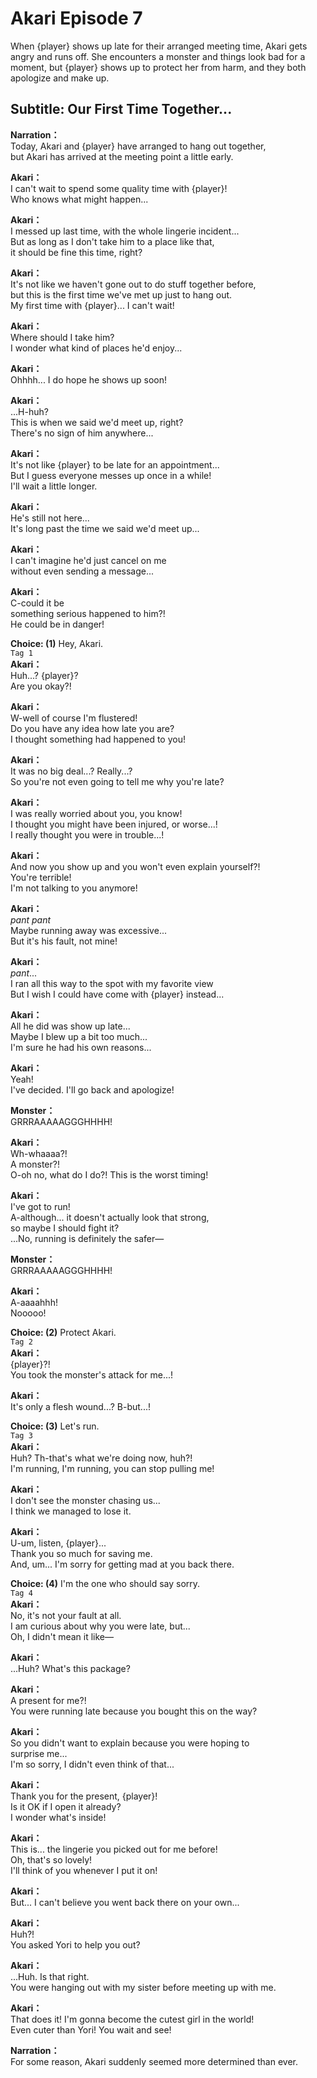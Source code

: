 # Akari Episode 7
When {player} shows up late for their arranged meeting time, Akari gets angry and runs off. She encounters a monster and things look bad for a moment, but {player} shows up to protect her from harm, and they both apologize and make up.
  
## Subtitle: Our First Time Together...
  
**Narration：**  
Today, Akari and {player} have arranged to hang out together,  
but Akari has arrived at the meeting point a little early.  
  
**Akari：**  
I can't wait to spend some quality time with {player}!  
Who knows what might happen...  
  
**Akari：**  
I messed up last time, with the whole lingerie incident...  
But as long as I don't take him to a place like that,  
it should be fine this time, right?  
  
**Akari：**  
It's not like we haven't gone out to do stuff together before,  
but this is the first time we've met up just to hang out.  
My first time with {player}... I can't wait!  
  
**Akari：**  
Where should I take him?  
I wonder what kind of places he'd enjoy...  
  
**Akari：**  
Ohhhh... I do hope he shows up soon!  
  
**Akari：**  
...H-huh?  
This is when we said we'd meet up, right?  
There's no sign of him anywhere...  
  
**Akari：**  
It's not like {player} to be late for an appointment...  
But I guess everyone messes up once in a while!  
I'll wait a little longer.  
  
**Akari：**  
He's still not here...  
It's long past the time we said we'd meet up...  
  
**Akari：**  
I can't imagine he'd just cancel on me  
without even sending a message...  
  
**Akari：**  
C-could it be  
something serious happened to him?!  
He could be in danger!  
  
**Choice: (1)**  Hey, Akari.  
`Tag 1`  
**Akari：**  
Huh...? {player}?  
Are you okay?!  
  
**Akari：**  
W-well of course I'm flustered!  
Do you have any idea how late you are?  
I thought something had happened to you!  
  
**Akari：**  
It was no big deal...? Really...?  
So you're not even going to tell me why you're late?  
  
**Akari：**  
I was really worried about you, you know!  
I thought you might have been injured, or worse...!  
I really thought you were in trouble...!  
  
**Akari：**  
And now you show up and you won't even explain yourself?!  
You're terrible!  
 I'm not talking to you anymore!  
  
**Akari：**  
*pant* *pant*  
Maybe running away was excessive...  
But it's his fault, not mine!  
  
**Akari：**  
*pant*...  
I ran all this way to the spot with my favorite view  
But I wish I could have come with {player} instead...  
  
**Akari：**  
All he did was show up late...  
Maybe I blew up a bit too much...  
I'm sure he had his own reasons...  
  
**Akari：**  
Yeah!  
I've decided. I'll go back and apologize!  
  
**Monster：**  
GRRRAAAAAGGGHHHH!  
  
**Akari：**  
Wh-whaaaa?!  
A monster?!  
O-oh no, what do I do?! This is the worst timing!  
  
**Akari：**  
I've got to run!  
A-although... it doesn't actually look that strong,  
so maybe I should fight it?  
 ...No, running is definitely the safer—  
  
**Monster：**  
GRRRAAAAAGGGHHHH!  
  
**Akari：**  
A-aaaahhh!  
Nooooo!  
  
**Choice: (2)**  Protect Akari.  
`Tag 2`  
**Akari：**  
{player}?!  
You took the monster's attack for me...!  
  
**Akari：**  
It's only a flesh wound...? B-but...!  
  
**Choice: (3)**  Let's run.  
`Tag 3`  
**Akari：**  
Huh? Th-that's what we're doing now, huh?!  
I'm running, I'm running, you can stop pulling me!  
  
**Akari：**  
I don't see the monster chasing us...  
I think we managed to lose it.  
  
**Akari：**  
U-um, listen, {player}...  
Thank you so much for saving me.  
And, um... I'm sorry for getting mad at you back there.  
  
**Choice: (4)**  I'm the one who should say sorry.  
`Tag 4`  
**Akari：**  
No, it's not your fault at all.  
I am curious about why you were late, but...  
Oh, I didn't mean it like—  
  
**Akari：**  
...Huh? What's this package?  
  
**Akari：**  
A present for me?!  
You were running late because you bought this on the way?  
  
**Akari：**  
So you didn't want to explain because you were hoping to  
surprise me...  
 I'm so sorry, I didn't even think of that...  
  
**Akari：**  
Thank you for the present, {player}!  
Is it OK if I open it already?  
I wonder what's inside!  
  
**Akari：**  
This is... the lingerie you picked out for me before!  
Oh, that's so lovely!  
I'll think of you whenever I put it on!  
  
**Akari：**  
But... I can't believe you went back there on your own...  
  
**Akari：**  
Huh?!  
 You asked Yori to help you out?  
  
**Akari：**  
...Huh. Is that right.  
You were hanging out with my sister before meeting up with me.  
  
**Akari：**  
That does it! I'm gonna become the cutest girl in the world!  
Even cuter than Yori! You wait and see!  
  
**Narration：**  
For some reason, Akari suddenly seemed more determined than ever.  
